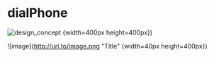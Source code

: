 # dialPhone

![design_concept](https://cloud.githubusercontent.com/assets/16843704/12523195/86a453e2-c155-11e5-8f83-63dc81ee2dfc.jpg) {width=400px height=400px})

![image](http://url.to/image.png "Title" {width=40px height=400px})


